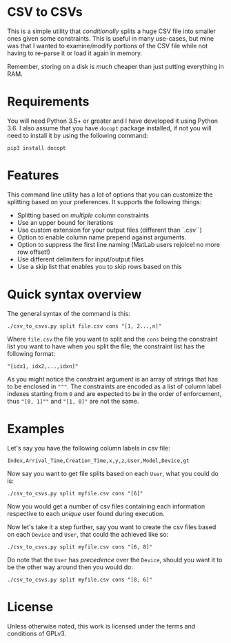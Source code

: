 # CSV to CSVs

This is a simple utility that *conditionally* splits a huge CSV 
file into smaller ones given some constraints. This is useful 
in many use-cases, but mine was that I wanted to examine/modify 
portions of the CSV file while not having to re-parse it or 
load it again in memory.
 
Remember, storing on a disk is *much* cheaper than just 
putting everything in RAM.

# Requirements

You will need Python 3.5+ or greater and I have developed it using Python 3.6. I also 
assume that you have `docopt` package installed, if not you will need to install it
by using the following command:

```
pip3 install docopt
```
  
# Features
  
This command line utility has a lot of options that you can customize the splitting
based on your preferences. It supports the following things:

 * Splitting based on *multiple* column constraints
 * Use an upper bound for iterations
 * Use custom extension for your output files (different than `.csv``)
 * Option to enable column name prepend against arguments.
 * Option to suppress the first line naming (MatLab users rejoice! no more row offset!)
 * Use different delimiters for input/output files
 * Use a skip list that enables you to skip rows based on this
  
# Quick syntax overview

The general syntax of the command is this:

```
./csv_to_csvs.py split file.csv cons "[1, 2...,n]"
```

Where `file.csv` the file you want to split and the `cons` being the constraint list you
want to have when you split the file; the constraint list has the following format:

```
"[idx1, idx2,...,idxn]"
```

As you might notice the constraint argument is an array of strings that has to be 
enclosed in `"""`. The constraints are encoded as a list of column label indexes starting
from `0` and are expected to be in the order of enforcement, thus `"[0, 1]""` and 
`"[1, 0]"` are not the same.

# Examples

Let's say you have the following column labels in csv file:

```
Index,Arrival_Time,Creation_Time,x,y,z,User,Model,Device,gt
```

Now say you want to get file splits based on each `User`, what you could do is:

```
./csv_to_csvs.py split myfile.csv cons "[6]"
```

Now you would get a number of csv files containing each information respective to each
*unique* user found during execution.

Now let's take it a step further, say you want to create the csv files based on each
`Device` and `User`, that could the achieved like so:

```
./csv_to_csvs.py split myfile.csv cons "[6, 8]"
```

Do note that the `User` has *precedence* over the `Device`, should you want it to be
the other way around then you would do:

```
./csv_to_csvs.py split myfile.csv cons "[8, 6]"
```

# License
 
Unless otherwise noted, this work is licensed under  the terms 
and conditions of GPLv3.